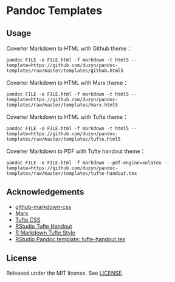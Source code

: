 # Pandoc Templates

## Usage

Coverter Markdown to HTML with Github theme：

    pandoc FILE -o FILE.html -f markdown -t html5 --template=https://github.com/duzyn/pandoc-templates/raw/master/templates/github.html5

Coverter Markdown to HTML with Marx theme：

    pandoc FILE -o FILE.html -f markdown -t html5 --template=https://github.com/duzyn/pandoc-templates/raw/master/templates/marx.html5

Coverter Markdown to HTML with Tufte theme：

    pandoc FILE -o FILE.html -f markdown -t html5 --template=https://github.com/duzyn/pandoc-templates/raw/master/templates/tufte.html5

Coverter Markdown to PDF with Tufte handout theme：

    pandoc FILE -o FILE.html -f markdown --pdf-engine=xelatex --template=https://github.com/duzyn/pandoc-templates/raw/master/templates/tufte-handout.tex

## Acknowledgements

- [github-markdown-css](https://github.com/sindresorhus/github-markdown-css)
- [Marx](https://github.com/mblode/marx.git)
- [Tufte CSS](https://edwardtufte.github.io/tufte-css/)
- [RStudio Tufte Handout](https://rstudio.github.io/tufte/)
- [R Markdown Tufte Style](https://rstudio.github.io/tufte/cn/)
- [RStudio Pandoc template: tufte-handout.tex](https://raw.githubusercontent.com/rstudio/tufte/master/inst/rmarkdown/templates/tufte_handout/resources/tufte-handout.tex)

## License

Released under the MIT license. See [LICENSE](LICENSE).
